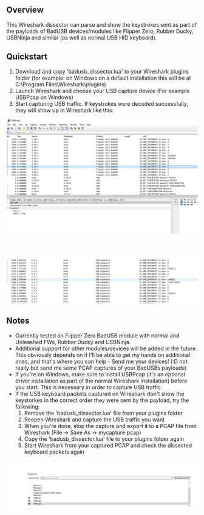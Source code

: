 
## Overview

This Wireshark dissector can parse and show the keystrokes sent as part of the payloads of BadUSB devices/modules like Flipper Zero, Rubber Ducky, USBNinja and similar (as well as normal USB HID keyboard).


## Quickstart
1. Download and copy 'badusb_dissector.lua' to your Wireshark plugins folder (for example: on Windows on a default installation this will be at C:\Program Files\Wireshark\plugins)
2. Launch Wireshark and choose your USB capture device (For example USBPcap on Windows)
3. Start capturing USB traffic. If keystrokes were decoded successfully, they will show up in Wireshark like this:

![alt text](https://github.com/agentzex/FlipperZero-BadUSB-Wireshark/blob/main/screenshots/flipper_wireshark.JPG) 
<br/><br/><br/> 
##

![alt text](https://github.com/agentzex/FlipperZero-BadUSB-Wireshark/blob/main/screenshots/rubber_ducky_wireshark.JPG)


## Notes
- Currently tested on Flipper Zero BadUSB module with normal and Unleashed FWs, Rubber Ducky and USBNinja.
- Additional support for other modules/devices will be added in the future. This obviously depends on if I'll be able to get my hands on additional ones, and that's where you can help - Send me your devices! (:D not really but send me some PCAP captures of your BadUSBs payloads)
- If you're on Windows, make sure to install USBPcap (it's an optional driver installation as part of the normal Wireshark installation) before you start. This is necessary in order to capture USB traffic.
- If the USB keyboard packets captured on Wireshark don't show the keystorkes in the correct order they were sent by the payload, try the following:
    1. Remove the 'badusb_dissector.lua' file from your plugins folder
    2. Reopen Wireshark and capture the USB traffic you want
    3. When you're done, stop the capture and export it to a PCAP file from Wireshark (File -> Save As -> mycapture.pcap)
    4. Copy the 'badusb_dissector.lua' file to your plugins folder again
    5. Start Wireshark from your captured PCAP and check the dissected keyboard packets again

![alt text](https://github.com/agentzex/FlipperZero-BadUSB-Wireshark/blob/main/screenshots/capture_wireshark.JPG)
